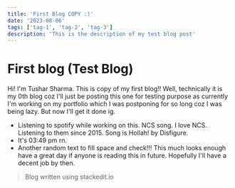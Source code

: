 ```yaml
---
title: 'First Blog COPY :)'
date: '2023-08-06'
tags: ['tag-1', 'tag-2', 'tag-3']
description: 'This is the description of my test blog post'
---
```


# First blog (Test Blog)

Hi! I'm Tushar Sharma. This is copy of my first blog!! Well, technically it is my 0th blog coz I'll just be posting this one for testing purpose as currently I'm working on my portfolio which I was postponing for so long coz I was being lazy. But now I'll get it done ig.

- Listening to spotify while working on this. NCS song. I love NCS. Listening to them since 2015. Song is Hollah! by Disfigure.
- It's 03:49 pm rn.
- Another random text to fill space and check!!!
This much looks enough have a great day if anyone is reading this in future. Hopefully I'll have a decent job by then.

> Blog written using stackedit.io
